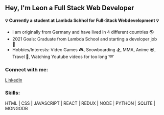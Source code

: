 ## Hey, I'm Leon a Full Stack Web Developer

#### 💡 Currently a student at Lambda Schhol for Full-Stack Webdevelopment 💡

 
* I am originally from Germany and have lived in 4 different countries :earth_americas:
* 2021 Goals: Graduate from Lambda School and starting a developer job :eyes:
* Hobbies/Interests: Video Games :video_game:, Snowboarding :snowboarder:, MMA, Anime :sunglasses:, Travel :briefcase:, Watching Youtube videos for too long :loop:

### Connect with me:
[LinkedIn](https://www.linkedin.com/in/leon-nasswetter-161811178/)

### Skills: 
HTML | CSS | JAVASCRIPT | REACT | REDUX | NODE | PYTHON | SQLITE | MONGODB

